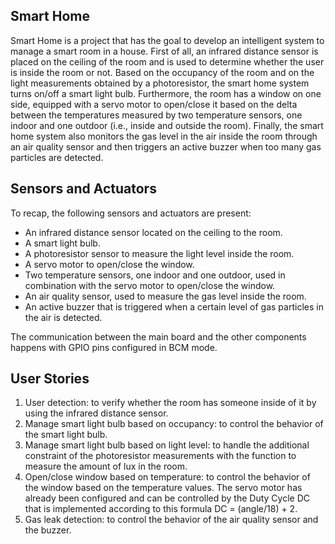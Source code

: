 ## Smart Home
Smart Home is a project that has the goal to develop an intelligent system to manage a smart room in a house. First of all, an infrared distance sensor is placed on the ceiling of the room and is used to determine whether the user is inside the room or not.
Based on the occupancy of the room and on the light measurements obtained by a photoresistor, the smart home system turns on/off a smart light bulb.
Furthermore, the room has a window on one side, equipped with a servo motor to open/close it based on the delta between the temperatures measured by two temperature sensors, one indoor and one outdoor (i.e., inside and outside the room).
Finally, the smart home system also monitors the gas level in the air inside the room through an air quality sensor and then triggers an active buzzer when too many gas particles are detected.

## Sensors and Actuators 
To recap, the following sensors and actuators are present:
- An infrared distance sensor located on the ceiling to the room.
- A smart light bulb.
- A photoresistor sensor to measure the light level inside the room.
- A servo motor to open/close the window.
- Two temperature sensors, one indoor and one outdoor, used in
combination with the servo motor to open/close the window.
- An air quality sensor, used to measure the gas level inside the room.
- An active buzzer that is triggered when a certain level of gas particles in
the air is detected.

The communication between the main board and the other components happens with GPIO pins configured in BCM mode. 

## User Stories 
1. User detection: to verify whether the room has someone inside of it by using the infrared distance sensor.
2. Manage smart light bulb based on occupancy: to control the behavior of the smart light bulb.
3. Manage smart light bulb based on light level: to handle the additional constraint of the photoresistor measurements with the function to measure the amount of lux in the room.
4. Open/close window based on temperature: to control the behavior of the window based on the temperature values. 
The servo motor has already been configured and can be controlled by the Duty Cycle DC that is implemented according to this formula DC = (angle/18) + 2.
5. Gas leak detection: to control the behavior of the air quality sensor and the buzzer.
